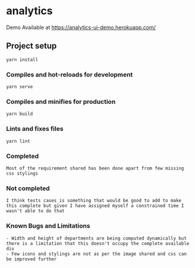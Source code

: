 # analytics
Demo Available at https://analytics-ui-demo.herokuapp.com/

## Project setup
```
yarn install
```

### Compiles and hot-reloads for development
```
yarn serve
```

### Compiles and minifies for production
```
yarn build
```

### Lints and fixes files
```
yarn lint
```

### Completed
```
Most of the requirement shared has been done apart from few missing css stylings
```

### Not completed
```
I think tests cases is something that would be good to add to make this complete but given I have assigned myself a constrained time I wasn't able to do that
```

### Known Bugs and Limitations
```
- Width and height of departments are being computed dynamically but there is a limitation that this doesn't occupy the complete available div
- Few icons and stylings are not as per the image shared and css can be improved further
```
